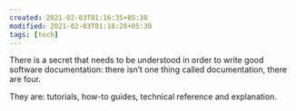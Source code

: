 ```yaml
---
created: 2021-02-03T01:16:35+05:30
modified: 2021-02-03T01:18:28+05:30
tags: [tech]
---
```


There is a secret that needs to be understood in order to write good software documentation: there isn’t one thing called documentation, there are four.

They are: tutorials, how-to guides, technical reference and explanation.
